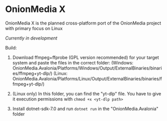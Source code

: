 # OnionMedia X
OnionMedia X is the planned cross-platform port of the OnionMedia project with primary focus on Linux

*Currently in development*

Build:
1. Download ffmpeg+ffprobe (GPL version recommended) for your target system and paste the files in the correct folder:
(Windows: OnionMedia.Avalonia/Platforms/Windows/Output/ExternalBinaries/binaries/ffmpeg+yt-dlp/)
(Linux: OnionMedia.Avalonia/Platforms/Linux/Output/ExternalBinaries/binaries/ffmpeg+yt-dlp/)

2. (Linux only) In this folder, you can find the "yt-dlp" file. You have to give it execution permissions with ``chmod +x <yt-dlp path>``

3. Install dotnet-sdk-7.0 and run ``dotnet run`` in the "OnionMedia.Avalonia" folder
